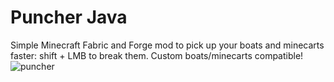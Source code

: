 # Puncher Java
Simple Minecraft Fabric and Forge mod to pick up your boats and minecarts faster: shift + LMB to break them. Custom boats/minecarts compatible!
![puncher](https://github.com/shizotoaster/puncher-java/assets/51480483/0cd47333-7b2c-4ab4-b31d-c7f45aac11f7)
